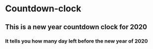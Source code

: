 # Countdown-clock

## This is a new year countdown clock for 2020

### It tells you how many day left before the new year of 2020
